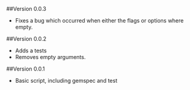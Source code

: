 ##Version 0.0.3
- Fixes a bug which occurred when either the flags or options where empty.

##Version 0.0.2
- Adds a tests
- Removes empty arguments.

##Version 0.0.1
- Basic script, including gemspec and test